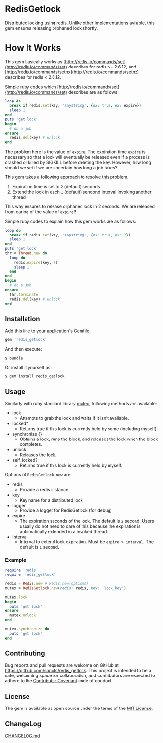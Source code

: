 # RedisGetlock

Distributed locking using redis. Unlike other implementations avilable, this gem ensures releasing orphaned lock shortly.

# How It Works

This gem basically works as [http://redis.io/commands/set](http://redis.io/commands/set) describes for redis >= 2.6.12, and [http://redis.io/commands/setnx](http://redis.io/commands/setnx) describes for redis < 2.6.12.

Simple ruby codes which [http://redis.io/commands/set](http://redis.io/commands/set) describes are as follows:

```ruby
loop do
  break if redis.set(key, 'anystring', {nx: true, ex: expire})
  sleep 1
end
puts 'get lock'
begin
  # do a job
ensure
  redis.del(key) # unlock
end
```

The problem here is the value of `expire`.
The expiration time `expire` is necessary so that a lock will eventually be released even if a process is crashed or killed by SIGKILL before deleting the key.
However, how long should we set if we are uncertain how long a job takes?

This gem takes a following approach to resolve this problem.

1. Expiration time is set to `2` (default) seconds
2. Extend the lock in each `1` (default) sencond interval invoking another thread

This way ensures to release orphaned lock in 2 seconds. We are released from caring of the value of `expire`!!

Simple ruby codes to explain how this gem works are as follows:

```ruby
loop do
  break if redis.set(key, 'anystring', {nx: true, ex: 2})
  sleep 1
end
puts 'get lock'
thr = Thread.new do
  loop do
    redis.expire(key, 2)
    sleep 1
  end
end
begin
  # do a job
ensure
  thr.terminate
  redis.del(key) # unlock
end
```

## Installation

Add this line to your application's Gemfile:

```ruby
gem 'redis_getlock'
```

And then execute:

    $ bundle

Or install it yourself as:

    $ gem install redis_getlock

## Usage

Similarly with ruby standard library [mutex](https://ruby-doc.org/core-2.2.0/Mutex.html), following methods are available:

* lock
  * Attempts to grab the lock and waits if it isn’t available.
* locked?
  * Returns true if this lock is currently held by some (including myself).
* synchronize {}
  * Obtains a lock, runs the block, and releases the lock when the block completes.
* unlock
  * Releases the lock.
* self_locked?
  * Returns true if this lock is currently held by myself.

Options of `RedisGetlock.new` are:

* redis
  * Provide a redis instance
* key
  * Key name for a distributed lock
* logger
  * Provide a logger for RedisGetlock (for debug)
* expire
  * The expiration seconds of the lock. The default is `2` second. Users usually do not need to care of this because the expiration is automatically extended in a invoked thread.
* interval
  * Interval to extend lock expiration. Must be `expire > interval`. The default is `1` second.

### Example

```ruby
require 'redis'
require 'redis_getlock'

redis = Redis.new # Redis.new(options)
mutex = RedisGetlock.new(redis: redis, key: 'lock_key')

mutex.lock
begin
  puts 'get lock'
ensure
  mutex.unlock
end

mutex.synchronize do
  puts 'get lock'
end
```

## Contributing

Bug reports and pull requests are welcome on GitHub at https://github.com/sonots/redis_getlock. This project is intended to be a safe, welcoming space for collaboration, and contributors are expected to adhere to the [Contributor Covenant](http://contributor-covenant.org) code of conduct.

## License

The gem is available as open source under the terms of the [MIT License](http://opensource.org/licenses/MIT).

## ChangeLog

[CHANGELOG.md](./CHANGELOG.md)

